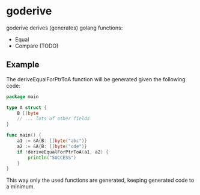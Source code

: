 # goderive

goderive derives (generates) golang functions:

  - Equal
  - Compare (TODO)

## Example

The deriveEqualForPtrToA function will be generated given the following code:

```go
package main

type A struct {
	B []byte
	// ... lots of other fields
}

func main() {
	a1 := &A{B: []byte("abc")}
	a2 := &A{B: []byte("cde")}
	if !deriveEqualForPtrToA(a1, a2) {
		println("SUCCESS")
	}
}
```

This way only the used functions are generated, keeping generated code to a minimum.
